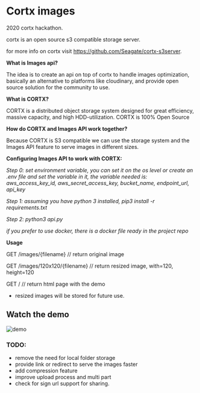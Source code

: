 # Cortx images

2020 cortx hackathon.

cortx is an open source s3 compatible storage server.

for more info on cortx visit https://github.com/Seagate/cortx-s3server.

**What is Images api?**

The idea is to create an api on top of cortx to handle images optimization, basically an alternative to platforms like cloudinary, and provide open source solution for the community to use.

**What is CORTX?**

CORTX is a distributed object storage system designed for great efficiency, massive capacity, and high HDD-utilization. CORTX is 100% Open Source

**How do CORTX and Images API work together?**

Because CORTX is S3 compatible we can use the storage system and the Images API feature to serve images in different sizes.

**Configuring Images API to work with CORTX:**

*Step 0: set environment variable, you can set it on the os level or create an .env file and set the variable in it, the variable needed is: aws_access_key_id, aws_secret_access_key, bucket_name, endpoint_url, api_key*

*Step 1: assuming you have python 3 installed, pip3 install -r requirements.txt*

*Step 2: python3 api.py*

*if you prefer to use docker, there is a docker file ready in the project repo*

**Usage**

GET /images/{filename} // return original image

GET /images/120x120/{filename} // return resized image, with=120, height=120

GET / // return html page with the demo

* resized images will be stored for future use.
## Watch the demo 
   
![demo](https://github.com/niradler/cortx-images/blob/master/static/demo.gif)

### TODO:

* remove the need for local folder storage
* provide link or redirect to serve the images faster
* add compression feature
* improve upload process and multi part
* check for sign url support for sharing.